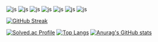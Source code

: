 ![js](https://img.shields.io/badge/Java-ED8B00?style=for-the-badge&logo=openjdk&logoColor=white)
![js](https://img.shields.io/badge/Dart-0175C2?style=for-the-badge&logo=dart&logoColor=white)
![js](https://img.shields.io/badge/C%23-239120?style=for-the-badge&logo=c-sharp&logoColor=white)
![js](https://img.shields.io/badge/HTML-239120?style=for-the-badge&logo=html5&logoColor=white)
![js](https://img.shields.io/badge/CSS-239120?&style=for-the-badge&logo=css3&logoColor=white)
![js](https://img.shields.io/badge/Node.js-43853D?style=for-the-badge&logo=node.js&logoColor=white)
![js](https://img.shields.io/badge/JavaScript-F7DF1E?style=for-the-badge&logo=JavaScript&logoColor=white)

[![GitHub Streak](https://streak-stats.demolab.com?user=chinoel&theme=dark&locale=ko&date_format=%5BY.%5Dn.j)](https://git.io/streak-stats)

[![Solved.ac Profile](http://mazassumnida.wtf/api/v2/generate_badge?boj=tndyd83)](https://solved.ac/tndyd83/)
[![Top Langs](https://github-readme-stats.vercel.app/api/top-langs/?username=chinoel)](https://github.com/anuraghazra/github-readme-stats)
[![Anurag's GitHub stats](https://github-readme-stats.vercel.app/api?username=chinoel)](https://github.com/anuraghazra/github-readme-stats)
